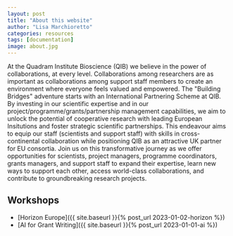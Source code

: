 ```yaml
---
layout: post
title: "About this website"
author: "Lisa Marchioretto"
categories: resources
tags: [documentation]
image: about.jpg
---
```


At the Quadram Institute Bioscience (QIB) we believe in the power of collaborations, at every level. Collaborations among researchers are as important as collaborations among support staff members to create an environment where everyone feels valued and empowered. 
The "Building Bridges" adventure starts with an International Partnering Scheme at QIB. By investing in our scientific expertise and in our project/programme/grants/partnership management capabilities, we aim to unlock the potential of cooperative research with leading European Insitutions and foster strategic scientific partnerships. This endeavour aims to equip our staff (scientists and support staff) with skills in cross-continental collaboration while positioning QIB as an attractive UK partner for EU consortia.
Join us on this transformative journey as we offer opportunities for scientists, project managers, programme coordinators, grants managers, and support staff to expand their expertise, learn new ways to support each other, access world-class collaborations, and contribute to groundbreaking research projects.

## Workshops

* [Horizon Europe]({{ site.baseurl }}{%  post_url 2023-01-02-horizon %})
* [AI for Grant Writing]({{ site.baseurl }}{%  post_url 2023-01-01-ai %})
